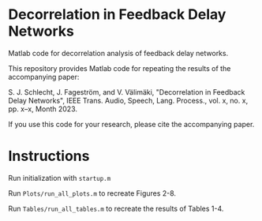 # Decorrelation in Feedback Delay Networks
Matlab code for decorrelation analysis of feedback delay networks. 

This repository provides Matlab code for repeating the results of the accompanying paper: 

S. J. Schlecht, J. Fageström, and V. Välimäki, "Decorrelation in Feedback Delay Networks", IEEE
Trans. Audio, Speech, Lang. Process., vol. x, no. x, pp.
x–x, Month 2023.

If you use this code for your research, please cite the accompanying paper.

# Instructions

Run initialization with ```startup.m```

Run ```Plots/run_all_plots.m``` to recreate Figures 2-8.

Run ```Tables/run_all_tables.m``` to recreate the results of Tables 1-4.

